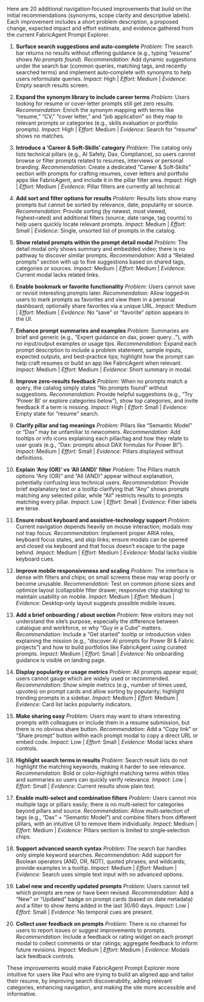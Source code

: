 Here are 20 additional navigation‑focused improvements that build on the initial recommendations (synonyms, scope clarity and descriptive labels). Each improvement includes a short problem description, a proposed change, expected impact and effort estimate, and evidence gathered from the current FabricAgent Prompt Explorer.

1. **Surface search suggestions and auto‑complete**
   *Problem:* The search bar returns no results without offering guidance (e.g., typing “resume” shows *No prompts found*).
   *Recommendation:* Add dynamic suggestions under the search bar (common queries, matching tags, and recently searched terms) and implement auto‑complete with synonyms to help users reformulate queries.
   *Impact:* High | *Effort:* Medium | *Evidence:* Empty search results screen.

2. **Expand the synonym library to include career terms**
   *Problem:* Users looking for resume or cover‑letter prompts still get zero results.
   *Recommendation:* Enrich the synonym mapping with terms like “resume,” “CV,” “cover letter,” and “job application” so they map to relevant prompts or categories (e.g., skills evaluation or portfolio prompts).
   *Impact:* High | *Effort:* Medium | *Evidence:* Search for “resume” shows no matches.

3. **Introduce a ‘Career & Soft‑Skills’ category**
   *Problem:* The catalog only lists technical pillars (e.g., AI Safety, Dax, Compliance), so users cannot browse or filter prompts related to resumes, interviews or personal branding.
   *Recommendation:* Create a dedicated “Career & Soft‑Skills” section with prompts for crafting resumes, cover letters and portfolio apps like FabricAgent, and include it in the pillar filter area.
   *Impact:* High | *Effort:* Medium | *Evidence:* Pillar filters are currently all technical.

4. **Add sort and filter options for results**
   *Problem:* Results lists show many prompts but cannot be sorted by relevance, date, popularity or source.
   *Recommendation:* Provide sorting (by newest, most viewed, highest‑rated) and additional filters (source, date range, tag counts) to help users quickly locate relevant prompts.
   *Impact:* Medium | *Effort:* Small | *Evidence:* Single, unsorted list of prompts in the catalog.

5. **Show related prompts within the prompt detail modal**
   *Problem:* The detail modal only shows summary and embedded video; there is no pathway to discover similar prompts.
   *Recommendation:* Add a “Related prompts” section with up to five suggestions based on shared tags, categories or sources.
   *Impact:* Medium | *Effort:* Medium | *Evidence:* Current modal lacks related links.

6. **Enable bookmark or favorite functionality**
   *Problem:* Users cannot save or revisit interesting prompts later.
   *Recommendation:* Allow logged‑in users to mark prompts as favorites and view them in a personal dashboard; optionally share favorites via a unique URL.
   *Impact:* Medium | *Effort:* Medium | *Evidence:* No “save” or “favorite” option appears in the UI.

7. **Enhance prompt summaries and examples**
   *Problem:* Summaries are brief and generic (e.g., “Expert guidance on dax, power query…”), with no input/output examples or usage tips.
   *Recommendation:* Expand each prompt description to include a problem statement, sample inputs, expected outputs, and best‑practice tips; highlight how the prompt can help craft resumes or build an app like FabricAgent when relevant.
   *Impact:* Medium | *Effort:* Medium | *Evidence:* Short summary in modal.

8. **Improve zero‑results feedback**
   *Problem:* When no prompts match a query, the catalog simply states “No prompts found” without suggestions.
   *Recommendation:* Provide helpful suggestions (e.g., “Try ‘Power BI’ or explore categories below”), show top categories, and invite feedback if a term is missing.
   *Impact:* High | *Effort:* Small | *Evidence:* Empty state for “resume” search.

9. **Clarify pillar and tag meanings**
   *Problem:* Pillars like “Semantic Model” or “Dax” may be unfamiliar to newcomers.
   *Recommendation:* Add tooltips or info icons explaining each pillar/tag and how they relate to user goals (e.g., “Dax: prompts about DAX formulas for Power BI”).
   *Impact:* Medium | *Effort:* Small | *Evidence:* Pillars displayed without definitions.

10. **Explain ‘Any (OR)’ vs ‘All (AND)’ filter**
    *Problem:* The Pillars match options “Any (OR)” and “All (AND)” appear without explanation, potentially confusing less technical users.
    *Recommendation:* Provide brief explanatory text or a tooltip clarifying that “Any” shows prompts matching any selected pillar, while “All” restricts results to prompts matching every pillar.
    *Impact:* Low | *Effort:* Small | *Evidence:* Filter labels are terse.

11. **Ensure robust keyboard and assistive‑technology support**
    *Problem:* Current navigation depends heavily on mouse interaction; modals may not trap focus.
    *Recommendation:* Implement proper ARIA roles, keyboard focus states, and skip links; ensure modals can be opened and closed via keyboard and that focus doesn’t escape to the page behind.
    *Impact:* Medium | *Effort:* Medium | *Evidence:* Modal lacks visible keyboard cues.

12. **Improve mobile responsiveness and scaling**
    *Problem:* The interface is dense with filters and chips; on small screens these may wrap poorly or become unusable.
    *Recommendation:* Test on common phone sizes and optimize layout (collapsible filter drawer, responsive chip stacking) to maintain usability on mobile.
    *Impact:* Medium | *Effort:* Medium | *Evidence:* Desktop‑only layout suggests possible mobile issues.

13. **Add a brief onboarding / about section**
    *Problem:* New visitors may not understand the site’s purpose, especially the difference between catalogue and workforce, or why “Guy in a Cube” matters.
    *Recommendation:* Include a “Get started” tooltip or introduction video explaining the mission (e.g., “discover AI prompts for Power BI & Fabric projects”) and how to build portfolios like FabricAgent using curated prompts.
    *Impact:* Medium | *Effort:* Small | *Evidence:* No onboarding guidance is visible on landing page.

14. **Display popularity or usage metrics**
    *Problem:* All prompts appear equal; users cannot gauge which are widely used or recommended.
    *Recommendation:* Show simple metrics (e.g., number of times used, upvotes) on prompt cards and allow sorting by popularity; highlight trending prompts in a sidebar.
    *Impact:* Medium | *Effort:* Medium | *Evidence:* Card list lacks popularity indicators.

15. **Make sharing easy**
    *Problem:* Users may want to share interesting prompts with colleagues or include them in a resume submission, but there is no obvious share button.
    *Recommendation:* Add a “Copy link” or “Share prompt” button within each prompt modal to copy a direct URL or embed code.
    *Impact:* Low | *Effort:* Small | *Evidence:* Modal lacks share controls.

16. **Highlight search terms in results**
    *Problem:* Search result lists do not highlight the matching keywords, making it harder to see relevance.
    *Recommendation:* Bold or color‑highlight matching terms within titles and summaries so users can quickly verify relevance.
    *Impact:* Low | *Effort:* Small | *Evidence:* Current results show plain text.

17. **Enable multi‑select and combination filters**
    *Problem:* Users cannot mix multiple tags or pillars easily; there is no multi‑select for categories beyond pillars and source.
    *Recommendation:* Allow multi‑selection of tags (e.g., “Dax” + “Semantic Model”) and combine filters from different pillars, with an intuitive UI to remove them individually.
    *Impact:* Medium | *Effort:* Medium | *Evidence:* Pillars section is limited to single‑selection chips.

18. **Support advanced search syntax**
    *Problem:* The search bar handles only simple keyword searches.
    *Recommendation:* Add support for Boolean operators (AND, OR, NOT), quoted phrases, and wildcards; provide examples in a tooltip.
    *Impact:* Medium | *Effort:* Medium | *Evidence:* Search uses simple text input with no advanced options.

19. **Label new and recently updated prompts**
    *Problem:* Users cannot tell which prompts are new or have been revised.
    *Recommendation:* Add a “New” or “Updated” badge on prompt cards (based on date metadata) and a filter to show items added in the last 30/60 days.
    *Impact:* Low | *Effort:* Small | *Evidence:* No temporal cues are present.

20. **Collect user feedback on prompts**
    *Problem:* There is no channel for users to report issues or suggest improvements to prompts.
    *Recommendation:* Include a feedback or rating widget on each prompt modal to collect comments or star ratings; aggregate feedback to inform future revisions.
    *Impact:* Medium | *Effort:* Medium | *Evidence:* Modals lack feedback controls.

These improvements would make FabricAgent Prompt Explorer more intuitive for users like Paul who are trying to build an aligned app and tailor their resume, by improving search discoverability, adding relevant categories, enhancing navigation, and making the site more accessible and informative.
